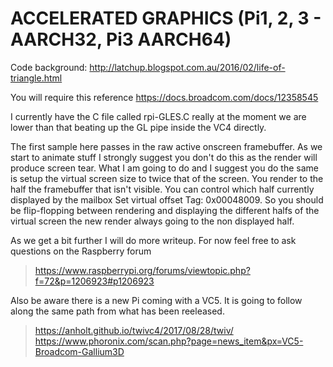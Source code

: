 # ACCELERATED GRAPHICS (Pi1, 2, 3 - AARCH32, Pi3 AARCH64)
>
Code background: 
http://latchup.blogspot.com.au/2016/02/life-of-triangle.html
>
You will require this reference
https://docs.broadcom.com/docs/12358545
>
I currently have the C file called rpi-GLES.C really at the moment we are lower than that beating up the GL pipe inside the VC4 directly.
>
The first sample here passes in the raw active onscreen framebuffer. As we start to animate stuff I strongly suggest you don't do this as the render will produce screen tear. 
What I am going to do and I suggest you do the same is setup the virtual screen size to twice that of the screen. You render to the half the framebuffer that isn't visible.
You can control which half currently displayed by the mailbox Set virtual offset Tag: 0x00048009. So you should be flip-flopping between rendering and displaying the 
different halfs of the virtual screen the new render always going to the non displayed half.
>
As we get a bit further I will do more writeup. For now feel free to ask questions on the Raspberry forum
>https://www.raspberrypi.org/forums/viewtopic.php?f=72&p=1206923#p1206923

Also be aware there is a new Pi coming with a VC5. It is going to follow along the same path from what has been reeleased.
>https://anholt.github.io/twivc4/2017/08/28/twiv/
>https://www.phoronix.com/scan.php?page=news_item&px=VC5-Broadcom-Gallium3D
